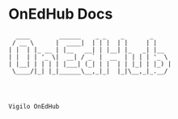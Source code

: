 # OnEdHub Docs



      ____        ______    _ _    _       _     
     / __ \      |  ____|  | | |  | |     | |    
    | |  | |_ __ | |__   __| | |__| |_   _| |__  
    | |  | | '_ \|  __| / _` |  __  | | | | '_ \
    | |__| | | | | |___| (_| | |  | | |_| | |_) |
     \____/|_| |_|______\__,_|_|  |_|\__,_|_.__/




    Vigilo OnEdHub

    
